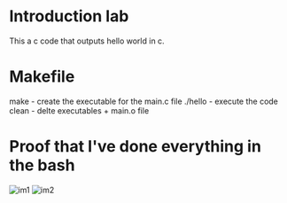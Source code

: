 # Introduction lab
This a c code that outputs hello world in c.

# Makefile
make - create the executable for the main.c file
./hello - execute the code
clean - delte executables + main.o file

# Proof that I've done everything in the bash
![im1](../1.png)
![im2](../2.png)

